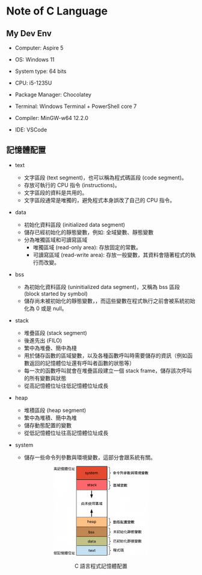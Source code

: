 # Note of C Language #

## My Dev Env ##

* Computer: Aspire 5

* OS: Windows 11

* System type: 64 bits

* CPU: i5-1235U

* Package Manager: Chocolatey

* Terminal: Windows Terminal + PowerShell core 7

* Compiler: MinGW-w64 12.2.0

* IDE: VSCode

## 記憶體配置 ##

* text
  * 文字區段 (text segment)，也可以稱為程式碼區段 (code segment)。
  * 存放可執行的 CPU 指令 (instructions)。
  * 文字區段的資料是共用的。
  * 文字區段通常是唯獨的，避免程式本身誤改了自己的 CPU 指令。

* data
  * 初始化資料區段 (initialized data segment)
  * 儲存已經初始化的靜態變數，例如: 全域變數、靜態變數
  * 分為唯獨區域和可讀寫區域
    * 唯獨區域 (read-only area): 存放固定的常數。
    * 可讀寫區域 (read-write area): 存放一般變數，其資料會隨著程式的執行而改變。

* bss
  * 為初始化資料區段 (uninitialized data segment)，又稱為 bss 區段 (block started by symbol)
  * 儲存尚未被初始化的靜態變數，，而這些變數在程式執行之前會被系統初始化為 0 或是 null。

* stack
  * 堆疊區段 (stack segment)
  * 後進先出 (FILO)
  * 繁中為堆疊、簡中為棧
  * 用於儲存函數的區域變數，以及各種函數呼叫時需要儲存的資訊（例如函數返回的記憶體位址還有呼叫者函數的狀態等）
  * 每一次的函數呼叫就會在堆疊區段建立一個 stack frame，儲存該次呼叫的所有變數與狀態
  * 從高記憶體位址往低記憶體位址成長

* heap
  * 堆積區段 (heap segment)
  * 繁中為堆積、簡中為堆
  * 儲存動態配置的變數
  * 從低記憶體位址往高記憶體位址成長

* system
  * 儲存一些命令列參數與環境變數，這部分會跟系統有關。

<div style="text-align:center">
    <img src="img/C 語言程式記憶體配置.png" alt= “03_01-layout_of_a_process_in_memory” width="50%">
    <p>C 語言程式記憶體配置</p>
</div>
